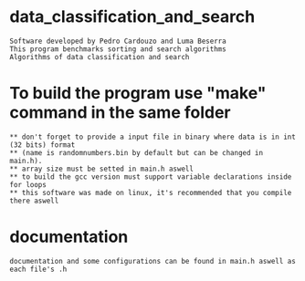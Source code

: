 # data_classification_and_search
	Software developed by Pedro Cardouzo and Luma Beserra
	This program benchmarks sorting and search algorithms
	Algorithms of data classification and search
# To build the program use "make" command in the same folder
	** don't forget to provide a input file in binary where data is in int (32 bits) format
	** (name is randomnumbers.bin by default but can be changed in main.h). 
	** array size must be setted in main.h aswell 
    ** to build the gcc version must support variable declarations inside for loops
    ** this software was made on linux, it's recommended that you compile there aswell
# documentation
	documentation and some configurations can be found in main.h aswell as each file's .h